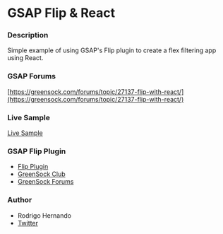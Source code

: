 # GSAP Flip & React

### Description
Simple example of using GSAP's Flip plugin to create a flex filtering app using React.

### GSAP Forums
[https://greensock.com/forums/topic/27137-flip-with-react/](https://greensock.com/forums/topic/27137-flip-with-react/)

### Live Sample
[Live Sample](https://rhernandog.github.io/gsap-flip-react/)

### GSAP Flip Plugin
- [Flip Plugin](https://greensock.com/docs/v3/Plugins/Flip/)
- [GreenSock Club](https://greensock.com/club/)
- [GreenSock Forums](https://greensock.com/forums/)

### Author
- Rodrigo Hernando
- [Twitter](https://twitter.com/websnapcl)
